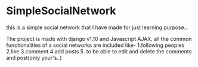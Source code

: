 # SimpleSocialNetwork
this is a simple social network that I have made for just learning purpose..

The project is made with django v1.10 and Javascript AJAX.
all the common functionalities of a social networks are included like-
1.following peoples
2.like
3.comment
4.add posts
5. to be able to edit and delete the comments and post(only your's..)


